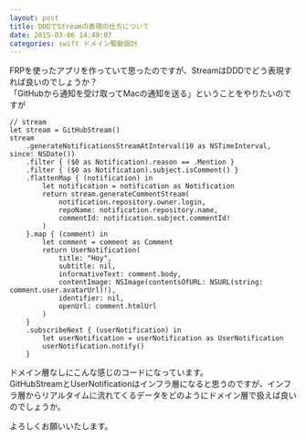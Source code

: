 ```yaml
---
layout: post
title: DDDでStreamの表現の仕方について
date: 2015-03-06 14:49:07
categories: swift ドメイン駆動設計
---
```

<p>FRPを使ったアプリを作っていて思ったのですが、StreamはDDDでどう表現すれば良いのでしょうか？<br>
「GitHubから通知を受け取ってMacの通知を送る」ということをやりたいのですが</p>

<pre><code>// stream
let stream = GitHubStream()
stream
    .generateNotificationsStreamAtInterval(10 as NSTimeInterval, since: NSDate())
    .filter { ($0 as Notification).reason == .Mention }
    .filter { ($0 as Notification).subject.isComment() }
    .flattenMap { (notification) in
        let notification = notification as Notification
        return stream.generateCommentStream(
            notification.repository.owner.login,
            repoName: notification.repository.name,
            commentId: notification.subject.commentId!
        )
    }.map { (comment) in
        let comment = comment as Comment
        return UserNotification(
            title: "Hoy",
            subtitle: nil,
            informativeText: comment.body,
            contentImage: NSImage(contentsOfURL: NSURL(string: comment.user.avatarUrl)!),
            identifier: nil,
            openUrl: comment.htmlUrl
        )
    }
    .subscribeNext { (userNotification) in
        let userNotification = userNotification as UserNotification
        userNotification.notify()
    }
</code></pre>

<p>ドメイン層なしにこんな感じのコードになっています。<br>
GitHubStreamとUserNotificationはインフラ層になると思うのですが、インフラ層からリアルタイムに流れてくるデータをどのようにドメイン層で扱えば良いのでしょうか。</p>

<p>よろしくお願いいたします。</p>
